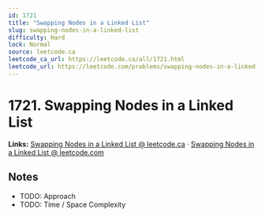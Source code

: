 ```yaml
--- 
id: 1721
title: "Swapping Nodes in a Linked List"
slug: swapping-nodes-in-a-linked-list
difficulty: Hard
lock: Normal
source: leetcode.ca
leetcode_ca_url: https://leetcode.ca/all/1721.html
leetcode_url: https://leetcode.com/problems/swapping-nodes-in-a-linked-list/
---
```


# 1721. Swapping Nodes in a Linked List

**Links:** [Swapping Nodes in a Linked List @ leetcode.ca](https://leetcode.ca/all/1721.html) · [Swapping Nodes in a Linked List @ leetcode.com](https://leetcode.com/problems/swapping-nodes-in-a-linked-list/)

## Notes
- TODO: Approach
- TODO: Time / Space Complexity
